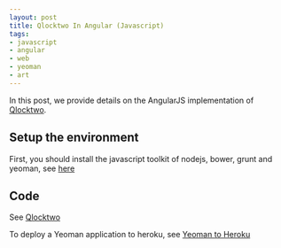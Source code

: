 ```yaml
---
layout: post
title: Qlocktwo In Angular (Javascript)
tags:
- javascript
- angular
- web
- yeoman
- art
---
```


In this post, we provide details on the AngularJS implementation of [Qlocktwo]().

## Setup the environment

First, you should install the javascript toolkit of nodejs, bower, grunt and yeoman, see [here](http://yeoman.io/learning/index.html)


## Code

See [Qlocktwo](https://github.com/zouzias/qlocktwo-angular.git)

To deploy a Yeoman application to heroku, see [Yeoman to Heroku](https://github.com/zouzias/qlocktwo-angular-deploy.git)
